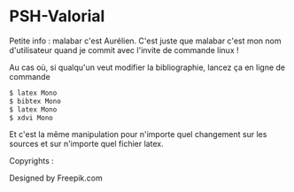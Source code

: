 PSH-Valorial
============
Petite info : malabar c'est Aurélien. C'est juste que malabar c'est mon nom d'utilisateur quand je commit avec l'invite de commande linux !

Au cas où, si qualqu'un veut modifier la bibliographie, lancez ça en ligne de commande
```sh
$ latex Mono
$ bibtex Mono
$ latex Mono
$ xdvi Mono
```
Et c'est la même manipulation pour n'importe quel changement sur les sources et sur n'importe quel fichier latex.

Copyrights :

Designed by Freepik.com